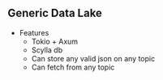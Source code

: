 ## Generic Data Lake

- Features
  - Tokio + Axum
  - Scylla db
  - Can store any valid json on any topic
  - Can fetch from any topic